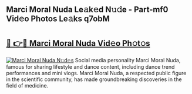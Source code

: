 ## Marci Moral Nuda Le𝚊k𝚎d N𝚞𝚍e - Part-mf0 Vid𝚎o Photos Le𝚊ks q7obM

# <h2><a href="http://fbc25y.evod.top/?m=Marci+Moral+Nuda">🔗 👉🔴 Marci Moral Nuda Vid𝚎o Ph𝚘t𝚘s</a></h2>

[![Marci Moral Nuda N𝚞d𝚎s](https://i.imgur.com/8V9OHl7.gif)](http://fbc25y.evod.top/?m=Marci+Moral+Nuda)
Social media personality Marci Moral Nuda, famous for sharing lifestyle and dance content, including dance trend performances and mini vlogs. Marci Moral Nuda, a respected public figure in the scientific community, has made groundbreaking discoveries in the field of medicine. 
